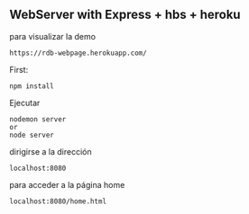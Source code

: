 ## WebServer with Express + hbs + heroku

para visualizar la demo
```
https://rdb-webpage.herokuapp.com/
```
First:
```
npm install
```
Ejecutar 
```
nodemon server 
or
node server 
```
dirigirse a la dirección
```
localhost:8080
```
para acceder a la página home
```
localhost:8080/home.html
```
